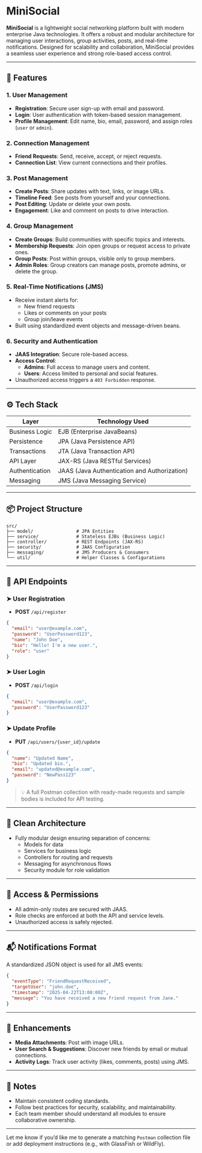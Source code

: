 
# MiniSocial

**MiniSocial** is a lightweight social networking platform built with modern enterprise Java technologies. It offers a robust and modular architecture for managing user interactions, group activities, posts, and real-time notifications. Designed for scalability and collaboration, MiniSocial provides a seamless user experience and strong role-based access control.

---

## 🚀 Features

### 1. User Management
- **Registration**: Secure user sign-up with email and password.
- **Login**: User authentication with token-based session management.
- **Profile Management**: Edit name, bio, email, password, and assign roles (`user` or `admin`).

### 2. Connection Management
- **Friend Requests**: Send, receive, accept, or reject requests.
- **Connection List**: View current connections and their profiles.

### 3. Post Management
- **Create Posts**: Share updates with text, links, or image URLs.
- **Timeline Feed**: See posts from yourself and your connections.
- **Post Editing**: Update or delete your own posts.
- **Engagement**: Like and comment on posts to drive interaction.

### 4. Group Management
- **Create Groups**: Build communities with specific topics and interests.
- **Membership Requests**: Join open groups or request access to private ones.
- **Group Posts**: Post within groups, visible only to group members.
- **Admin Roles**: Group creators can manage posts, promote admins, or delete the group.

### 5. Real-Time Notifications (JMS)
- Receive instant alerts for:
  - New friend requests
  - Likes or comments on your posts
  - Group join/leave events
- Built using standardized event objects and message-driven beans.

### 6. Security and Authentication
- **JAAS Integration**: Secure role-based access.
- **Access Control**:
  - **Admins**: Full access to manage users and content.
  - **Users**: Access limited to personal and social features.
- Unauthorized access triggers a `403 Forbidden` response.

---

## ⚙️ Tech Stack

| Layer                | Technology Used          |
|---------------------|--------------------------|
| Business Logic      | EJB (Enterprise JavaBeans) |
| Persistence         | JPA (Java Persistence API) |
| Transactions        | JTA (Java Transaction API) |
| API Layer           | JAX-RS (Java RESTful Services) |
| Authentication      | JAAS (Java Authentication and Authorization) |
| Messaging           | JMS (Java Messaging Service) |

---

## 📦 Project Structure

```plaintext
src/
├── model/                # JPA Entities
├── service/              # Stateless EJBs (Business Logic)
├── controller/           # REST Endpoints (JAX-RS)
├── security/             # JAAS Configuration
├── messaging/            # JMS Producers & Consumers
└── util/                 # Helper Classes & Configurations
```

---

## 🧪 API Endpoints

### ➤ User Registration
- **POST** `/api/register`
```json
{
  "email": "user@example.com",
  "password": "UserPassword123",
  "name": "John Doe",
  "bio": "Hello! I'm a new user.",
  "role": "user"
}
```

### ➤ User Login
- **POST** `/api/login`
```json
{
  "email": "user@example.com",
  "password": "UserPassword123"
}
```

### ➤ Update Profile
- **PUT** `/api/users/{user_id}/update`
```json
{
  "name": "Updated Name",
  "bio": "Updated bio.",
  "email": "updated@example.com",
  "password": "NewPass123"
}
```

> 💡 A full Postman collection with ready-made requests and sample bodies is included for API testing.

---

## 🧠 Clean Architecture

- Fully modular design ensuring separation of concerns:
  - Models for data
  - Services for business logic
  - Controllers for routing and requests
  - Messaging for asynchronous flows
  - Security module for role validation

---

## 🔐 Access & Permissions

- All admin-only routes are secured with JAAS.
- Role checks are enforced at both the API and service levels.
- Unauthorized access is safely rejected.

---

## 📬 Notifications Format

A standardized JSON object is used for all JMS events:
```json
{
  "eventType": "FriendRequestReceived",
  "targetUser": "john.doe",
  "timestamp": "2025-04-22T13:00:00Z",
  "message": "You have received a new friend request from Jane."
}
```

---

## 🌟 Enhancements

- **Media Attachments**: Post with image URLs.
- **User Search & Suggestions**: Discover new friends by email or mutual connections.
- **Activity Logs**: Track user activity (likes, comments, posts) using JMS.

---

## 📌 Notes

- Maintain consistent coding standards.
- Follow best practices for security, scalability, and maintainability.
- Each team member should understand all modules to ensure collaborative ownership.

---

Let me know if you’d like me to generate a matching `Postman` collection file or add deployment instructions (e.g., with GlassFish or WildFly).
